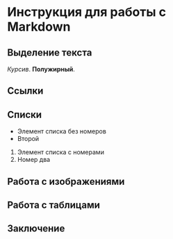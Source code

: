 # Инструкция для работы с Markdown

## Выделение текста

*Курсив*. **Полужирный**.

## Ссылки

## Списки

* Элемент списка без номеров
* Второй

1. Элемент списка с номерами
2. Номер два

## Работа с изображениями

## Работа с таблицами

## Заключение
